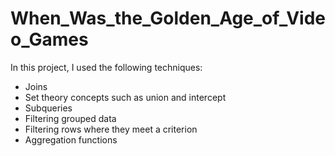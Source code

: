 # When_Was_the_Golden_Age_of_Video_Games

In this project, I used the following techniques:
* Joins 
* Set theory concepts such as union and intercept
* Subqueries
* Filtering grouped data 
* Filtering rows where they meet a criterion 
* Aggregation functions

